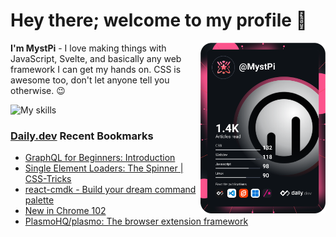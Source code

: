 # Hey there; welcome to my profile 👋

<a href="https://app.daily.dev/MystPi"><img src="https://github.com/MystPi/MystPi/blob/main/devcard.svg" width="200" alt="MystPi's Dev Card" align="right"/></a>

**I'm MystPi** - I love making things with JavaScript, Svelte, and basically any web framework I can get my hands on. CSS is awesome too, don't let anyone tell you otherwise. 😉

![My skills](https://skillicons.dev/icons?i=svelte,js,html,css,py,ruby,react,tailwind)

### [Daily.dev](https://daily.dev) Recent Bookmarks
<!-- daily.dev BOOKMARKS:START -->
- [GraphQL for Beginners: Introduction](https://app.daily.dev/posts/y10gRC7KL?utm_source=rss&utm_medium=bookmarks&utm_campaign=Itr6mLfRdMms0HCyePtl9)
- [Single Element Loaders: The Spinner | CSS-Tricks](https://app.daily.dev/posts/6twxNvOjp?utm_source=rss&utm_medium=bookmarks&utm_campaign=Itr6mLfRdMms0HCyePtl9)
- [react-cmdk - Build your dream command palette](https://app.daily.dev/posts/GhAtrThsC?utm_source=rss&utm_medium=bookmarks&utm_campaign=Itr6mLfRdMms0HCyePtl9)
- [New in Chrome 102](https://app.daily.dev/posts/wA434ibh-?utm_source=rss&utm_medium=bookmarks&utm_campaign=Itr6mLfRdMms0HCyePtl9)
- [PlasmoHQ/plasmo: The browser extension framework](https://app.daily.dev/posts/5VQptsQ_F?utm_source=rss&utm_medium=bookmarks&utm_campaign=Itr6mLfRdMms0HCyePtl9)
<!-- daily.dev BOOKMARKS:END -->
